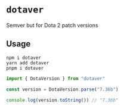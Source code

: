 # `dotaver`

Semver but for Dota 2 patch versions

## Usage

```shell
npm i dotaver
yarn add dotaver
pnpm i dotaver
```

```ts
import { DotaVersion } from "dotaver"

const version = DotaVersion.parse("7.36b")

console.log(version.toString()) // "7.36b"
```
